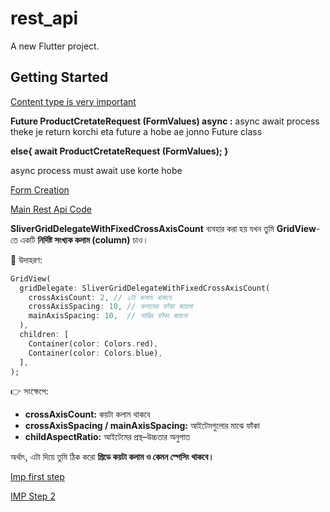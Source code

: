 # rest_api

A new Flutter project.

## Getting Started

[Content type is very important](assets/images/git_readme/Postapi.png)

**Future<bool> ProductCretateRequest (FormValues) async :**
async await process theke  je return korchi eta future a  hobe 
ae jonno Future class 


**else{
await ProductCretateRequest (FormValues);
}**

async process must await use korte hobe 


[Form Creation](assets/images/git_readme/img_1.png)

[Main Rest Api Code ](lib/RestAPI/RestClient.dart)



**SliverGridDelegateWithFixedCrossAxisCount**
ব্যবহার করা হয় যখন তুমি **GridView**-তে একটি **নির্দিষ্ট সংখ্যক কলাম (column)** চাও।

🧱 উদাহরণ:

```dart
GridView(
  gridDelegate: SliverGridDelegateWithFixedCrossAxisCount(
    crossAxisCount: 2, // ২টা কলাম থাকবে
    crossAxisSpacing: 10, // কলামের ফাঁকা জায়গা
    mainAxisSpacing: 10,  // সারির ফাঁকা জায়গা
  ),
  children: [
    Container(color: Colors.red),
    Container(color: Colors.blue),
  ],
);
```

👉 সংক্ষেপে:

* **crossAxisCount:** কয়টা কলাম থাকবে
* **crossAxisSpacing / mainAxisSpacing:** আইটেমগুলোর মাঝে ফাঁকা
* **childAspectRatio:** আইটেমের প্রস্থ–উচ্চতার অনুপাত

অর্থাৎ, এটা দিয়ে তুমি ঠিক করো **গ্রিডে কয়টা কলাম ও কেমন স্পেসিং থাকবে।**



[Imp first step](assets/images/git_readme/img_1.png)



[IMP Step 2 ](assets/images/git_readme/img_2.png)
